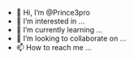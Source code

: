- 👋 Hi, I’m @Prince3pro
- 👀 I’m interested in ...
- 🌱 I’m currently learning ...
- 💞️ I’m looking to collaborate on ...
- 📫 How to reach me ...

<!---
Prince3pro/Prince3pro is a ✨ special ✨ repository because its `README.md` (this file) appears on your GitHub profile.
You can click the Preview link to take a look at your changes.
--->
